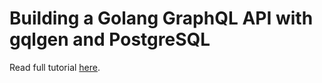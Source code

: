# Building a Golang GraphQL API with gqlgen and PostgreSQL

Read full tutorial [here](https://www.djamware.com/post/68625b7cff46d32431e68b68/building-a-golang-graphql-api-with-gqlgen-and-postgresql).
